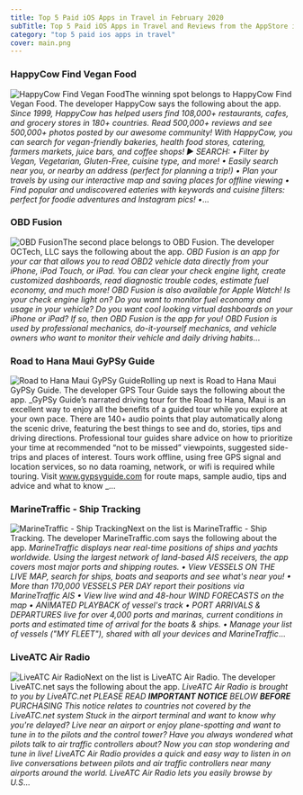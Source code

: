 ```yaml
---
title: Top 5 Paid iOS Apps in Travel in February 2020
subTitle: Top 5 Paid iOS Apps in Travel and Reviews from the AppStore in February 2020.
category: "top 5 paid ios apps in travel"
cover: main.png
---
```


### HappyCow Find Vegan Food

![HappyCow Find Vegan Food](https://is1-ssl.mzstatic.com/image/thumb/Purple123/v4/b1/67/ef/b167ef22-e0e3-e959-745b-80dcdcfd79c6/AppIcon-0-0-1x_U007emarketing-0-0-0-7-0-0-sRGB-0-0-0-GLES2_U002c0-512MB-85-220-0-0.png/100x100bb.png)The winning spot belongs to HappyCow Find Vegan Food. The developer HappyCow says the following about the app. _Since 1999, HappyCow has helped users  find 108,000+ restaurants, cafes, and grocery stores in 180+ countries. Read 500,000+ reviews and see 500,000+ photos posted by our awesome community! With HappyCow, you can search for vegan-friendly bakeries, health food stores, catering, farmers markets, juice bars, and coffee shops!  ► SEARCH: • Filter by Vegan, Vegetarian, Gluten-Free, cuisine type, and more! • Easily search near you, or nearby an address (perfect for planning a trip!)  • Plan your travels by using our  interactive map and saving places for offline viewing • Find popular and undiscovered eateries with keywords and cuisine filters: perfect for foodie adventures and Instagram pics!  •_...

### OBD Fusion

![OBD Fusion](https://is2-ssl.mzstatic.com/image/thumb/Purple113/v4/7f/ec/74/7fec740d-09bb-3fe1-1828-384fde2b2269/AppIcon-0-0-1x_U007emarketing-0-0-0-7-0-85-220.png/100x100bb.png)The second place belongs to OBD Fusion. The developer OCTech, LLC says the following about the app. _OBD Fusion is an app for your car that allows you to read OBD2 vehicle data directly from your iPhone, iPod Touch, or iPad. You can clear your check engine light, create customized dashboards, read diagnostic trouble codes, estimate fuel economy, and much more! OBD Fusion is also available for Apple Watch!  Is your check engine light on? Do you want to monitor fuel economy and usage in your vehicle? Do you want cool looking virtual dashboards on your iPhone or iPad? If so, then OBD Fusion is the app for you! OBD Fusion is used by professional mechanics, do-it-yourself mechanics, and vehicle owners who want to monitor their vehicle and daily driving habits_...

### Road to Hana Maui GyPSy Guide

![Road to Hana Maui GyPSy Guide](https://is3-ssl.mzstatic.com/image/thumb/Purple113/v4/a1/d7/ff/a1d7ff16-8796-0adb-623b-291869193e42/AppIcon-0-1x_U007emarketing-0-0-85-220-0-7.png/100x100bb.png)Rolling up next is Road to Hana Maui GyPSy Guide. The developer GPS Tour Guide says the following about the app. _GyPSy Guide’s narrated driving tour for the Road to Hana, Maui is an excellent way to enjoy all the benefits of a guided tour while you explore at your own pace.  There are 140+ audio points that play automatically along the scenic drive, featuring the best things to see and do, stories, tips and driving directions.    Professional tour guides share advice on how to prioritize your time at recommended “not to be missed” viewpoints, suggested side-trips and places of interest.  Tours work offline, using free GPS signal and location services, so no data roaming, network, or wifi is required while touring.  Visit www.gypsyguide.com for route maps, sample audio, tips and advice and what to know _...

### MarineTraffic - Ship Tracking

![MarineTraffic - Ship Tracking](https://is4-ssl.mzstatic.com/image/thumb/Purple113/v4/30/dd/3e/30dd3e00-6d4f-a7d1-dd6b-e7ce453a8364/AppIcon-1x_U007emarketing-0-0-GLES2_U002c0-512MB-sRGB-0-0-0-85-220-0-0-0-8.png/100x100bb.png)Next on the list is MarineTraffic - Ship Tracking. The developer MarineTraffic.com says the following about the app. _MarineTraffic displays near real-time positions of ships and yachts worldwide.  Using the largest network of land-based AIS receivers, the app covers most major ports and shipping routes.  • View VESSELS ON THE LIVE MAP, search for ships, boats and seaports and see what's near you! • More than 170,000 VESSELS PER DAY report their positions via MarineTraffic AIS • View live wind and 48-hour WIND FORECASTS on the map • ANIMATED PLAYBACK of vessel's track • PORT ARRIVALS & DEPARTURES live for over 4,000 ports and marinas, current conditions in ports and estimated time of arrival for the boats & ships. • Manage your list of vessels ("MY FLEET"), shared with all your devices and MarineTraffic_...

### LiveATC Air Radio

![LiveATC Air Radio](https://is4-ssl.mzstatic.com/image/thumb/Purple123/v4/0b/91/0d/0b910d37-3a1e-246f-79e3-fb9e46bc3206/AppIcon-0-0-1x_U007emarketing-0-0-0-6-0-0-sRGB-0-0-0-GLES2_U002c0-512MB-85-220-0-0.png/100x100bb.png)Next on the list is LiveATC Air Radio. The developer LiveATC.net says the following about the app. _LiveATC Air Radio is brought to you by LiveATC.net PLEASE READ ***IMPORTANT NOTICE*** BELOW **BEFORE** PURCHASING  This notice relates to countries not covered by the LiveATC.net system  Stuck in the airport terminal and want to know why you're delayed? Live near an airport or enjoy plane-spotting and want to tune in to the pilots and the control tower? Have you always wondered what pilots talk to air traffic controllers about? Now you can stop wondering and tune in live!  LiveATC Air Radio provides a quick and easy way to listen in on live conversations between pilots and air traffic controllers near many airports around the world. LiveATC Air Radio lets you easily browse by U.S_...

